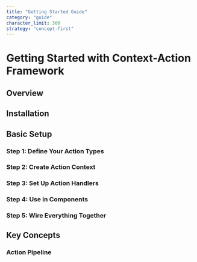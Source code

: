 ```yaml
---
title: "Getting Started Guide"
category: "guide"
character_limit: 300
strategy: "concept-first"
---
```


# Getting Started with Context-Action Framework
## Overview
## Installation
## Basic Setup
### Step 1: Define Your Action Types
### Step 2: Create Action Context
### Step 3: Set Up Action Handlers
### Step 4: Use in Components
### Step 5: Wire Everything Together
## Key Concepts
### Action Pipeline